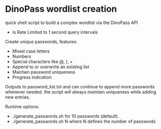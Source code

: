 # DinoPass wordlist creation
quick shell script to build a complex wordlist via the DinoPass API

* Is Rate Limited to 1 second query intervals


Create unique passwords, features:

* Mixed case letters
* Numbers
* Special characters like @, ), +
* Append to or overwrite an existing list
* Maintain password uniqueness
* Progress indication

Outputs to password_list.txt and can continue to append more passwords whenever needed. the script will always maintain uniqueness while adding new entries.

Runtime options:

* ./generate_passwords.sh for 10 passwords (default)
* ./generate_passwords.sh N where N defines the number of passwords
